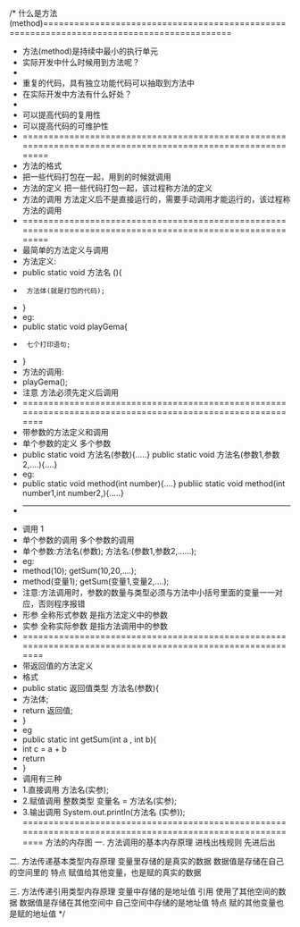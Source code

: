 /*  什么是方法(method)==========================================================================================
 * 方法(method)是持续中最小的执行单元
 * 实际开发中什么时候用到方法呢？
 * 
 * 重复的代码，具有独立功能代码可以抽取到方法中
 * 在实际开发中方法有什么好处？
 * 
 * 可以提高代码的复用性
 * 可以提高代码的可维护性
 * ===========================================================================================================
 * 方法的格式
 * 把一些代码打包在一起，用到的时候就调用
 * 方法的定义 把一些代码打包一起，该过程称方法的定义
 * 方法的调用 方法定义后不是直接运行的，需要手动调用才能运行的，该过程称方法的调用
 * ===========================================================================================================
 * 最简单的方法定义与调用
 * 方法定义:
 * public static void 方法名 (){
 *      方法体(就是打包的代码);
 * }
 * eg:
 * public static void playGema{
 *      七个打印语句;
 * }
 * 方法的调用:
 * playGema();
 * 注意 方法必须先定义后调用
 * ==========================================================================================================
 * 带参数的方法定义和调用
 * 单个参数的定义                                      多个参数
 * public static void 方法名(参数){.....}              public static void 方法名(参数1,参数2,....){....}
 * eg:
 * public static void method(int number){....}        publiic static void method(int number1,int number2,){.....}
 * -----------------------------------------------------------------------------------------------------------
 * 调用                                                1
 * 单个参数的调用                                       多个参数的调用
 * 单个参数:方法名(参数);                               方法名:(参数1,参数2,......);
 * eg:
 * method(10);                                         getSum(10,20,....);                                           
 * method(变量1);                                      getSum(变量1,变量2,....);
 * 注意:方法调用时，参数的数量与类型必须与方法中小括号里面的变量一一对应，否则程序报错
 * 形参 全称形式参数 是指方法定义中的参数
 * 实参 全称实际参数 是指方法调用中的参数 
 * ==========================================================================================================
 * 带返回值的方法定义
 * 格式
 * public static 返回值类型 方法名(参数){
 * 方法体;
 * return 返回值;
 * }
 * eg 
 * public static int getSum(int a , int b){
 *  int c = a + b 
 * return
 * }
 * 调用有三种
 * 1.直接调用    方法名(实参);
 * 2.赋值调用    整数类型 变量名 = 方法名(实参);
 * 3.输出调用    System.out.println(方法名 (实参));
 ==========================================================================================================
 方法的内存图
 一. 方法调用的基本内存原理
 进栈出栈规则
 先进后出
 
 二. 方法传递基本类型内存原理
 变量里存储的是真实的数据
 数据值是存储在自己的空间里的
 特点 赋值给其他变量，也是赋的真实的数据

 三. 方法传递引用类型内存原理
 变量中存储的是地址值
 引用 使用了其他空间的数据
 数据值是存储在其他空间中
 自己空间中存储的是地址值
 特点 赋的其他变量也是赋的地址值
 */